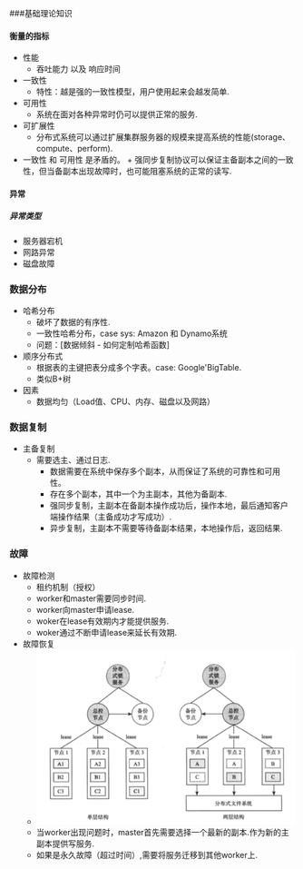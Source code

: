 ###基础理论知识

#### 衡量的指标
+ 性能
	+ 吞吐能力 以及 响应时间
+ 一致性
	+ 特性：越是强的一致性模型，用户使用起来会越发简单.
+ 可用性
	+ 系统在面对各种异常时仍可以提供正常的服务.
+ 可扩展性
	+ 分布式系统可以通过扩展集群服务器的规模来提高系统的性能(storage、compute、perform).
+ 一致性 和 可用性 是矛盾的。
		+ 强同步复制协议可以保证主备副本之间的一致性，但当备副本出现故障时，也可能阻塞系统的正常的读写.

#### 异常
##### 异常类型
+ 服务器宕机
+ 网路异常
+ 磁盘故障

### 数据分布
+ 哈希分布
	+ 破坏了数据的有序性. 
	+ 一致性哈希分布，case sys: Amazon 和 Dynamo系统
	+ 问题：[数据倾斜 - 如何定制哈希函数]
+ 顺序分布式
	+ 根据表的主键把表分成多个字表。case: Google'BigTable. 
	+ 类似B+树
+ 因素
	+ 数据均匀（Load值、CPU、内存、磁盘以及网路）

### 数据复制
+ 主备复制
	+ 需要选主、通过日志. 
		+ 数据需要在系统中保存多个副本，从而保证了系统的可靠性和可用性。
		+ 存在多个副本，其中一个为主副本，其他为备副本.
		+ 强同步复制，主副本在备副本操作成功后，操作本地，最后通知客户端操作结果（主备成功才写成功）.
		+ 异步复制，主副本不需要等待备副本结果，本地操作后，返回结果.

### 故障
+ 故障检测
	+ 租约机制（授权）
	+ worker和master需要同步时间.
	+ worker向master申请lease.
	+ woker在lease有效期内才能提供服务.
	+ woker通过不断申请lease来延长有效期. 
+ 故障恢复
	+ ![avatar](https://github.com/tjlcast/Note_LargeScale_Distributed_System/blob/master/imgs/%E6%95%85%E9%9A%9C%E6%81%A2%E5%A4%8D.png)
	+ 当worker出现问题时，master首先需要选择一个最新的副本.作为新的主副本提供写服务.
	+ 如果是永久故障（超过时间）,需要将服务迁移到其他worker上.


